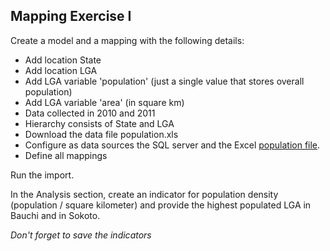 ## Mapping Exercise I

Create a model and a mapping with the following details:

* Add location State
* Add location LGA
* Add LGA variable 'population' (just a single value that stores overall population)
* Add LGA variable 'area' (in square km)
* Data collected in 2010 and 2011
* Hierarchy consists of State and LGA
* Download the data file population.xls
* Configure as data sources the SQL server and the Excel [population file](population.xls?raw=true).
* Define all mappings

Run the import.

In the Analysis section, create an indicator for population density (population / square kilometer) and provide the highest populated LGA in Bauchi and in Sokoto.

*Don't forget to save the indicators*